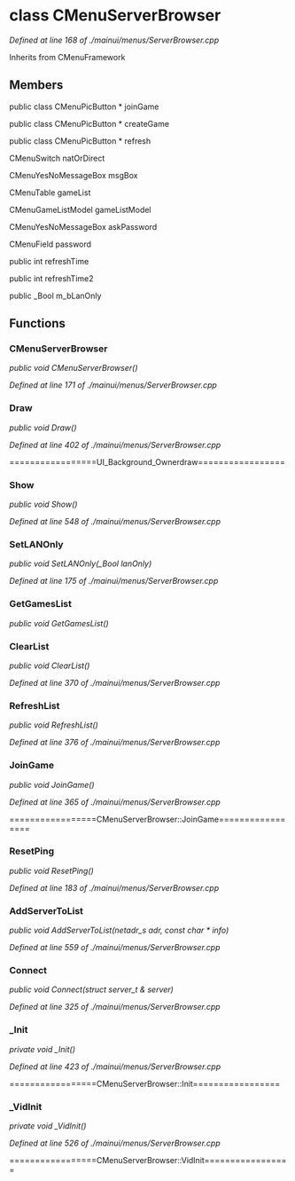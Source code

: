 # class CMenuServerBrowser

*Defined at line 168 of ./mainui/menus/ServerBrowser.cpp*

Inherits from CMenuFramework



## Members

public class CMenuPicButton * joinGame

public class CMenuPicButton * createGame

public class CMenuPicButton * refresh

CMenuSwitch natOrDirect

CMenuYesNoMessageBox msgBox

CMenuTable gameList

CMenuGameListModel gameListModel

CMenuYesNoMessageBox askPassword

CMenuField password

public int refreshTime

public int refreshTime2

public _Bool m_bLanOnly



## Functions

### CMenuServerBrowser

*public void CMenuServerBrowser()*

*Defined at line 171 of ./mainui/menus/ServerBrowser.cpp*

### Draw

*public void Draw()*

*Defined at line 402 of ./mainui/menus/ServerBrowser.cpp*

=================UI_Background_Ownerdraw=================

### Show

*public void Show()*

*Defined at line 548 of ./mainui/menus/ServerBrowser.cpp*

### SetLANOnly

*public void SetLANOnly(_Bool lanOnly)*

*Defined at line 175 of ./mainui/menus/ServerBrowser.cpp*

### GetGamesList

*public void GetGamesList()*

### ClearList

*public void ClearList()*

*Defined at line 370 of ./mainui/menus/ServerBrowser.cpp*

### RefreshList

*public void RefreshList()*

*Defined at line 376 of ./mainui/menus/ServerBrowser.cpp*

### JoinGame

*public void JoinGame()*

*Defined at line 365 of ./mainui/menus/ServerBrowser.cpp*

=================CMenuServerBrowser::JoinGame=================

### ResetPing

*public void ResetPing()*

*Defined at line 183 of ./mainui/menus/ServerBrowser.cpp*

### AddServerToList

*public void AddServerToList(netadr_s adr, const char * info)*

*Defined at line 559 of ./mainui/menus/ServerBrowser.cpp*

### Connect

*public void Connect(struct server_t & server)*

*Defined at line 325 of ./mainui/menus/ServerBrowser.cpp*

### _Init

*private void _Init()*

*Defined at line 423 of ./mainui/menus/ServerBrowser.cpp*

=================CMenuServerBrowser::Init=================

### _VidInit

*private void _VidInit()*

*Defined at line 526 of ./mainui/menus/ServerBrowser.cpp*

=================CMenuServerBrowser::VidInit=================



